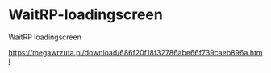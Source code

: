 # WaitRP-loadingscreen
WaitRP loadingscreen


https://megawrzuta.pl/download/686f20f18f32786abe66f739caeb896a.html
